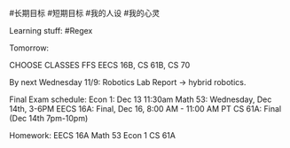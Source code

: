 #长期目标 
#短期目标 
#我的人设 
#我的心灵


Learning stuff:
#Regex

Tomorrow: 

CHOOSE CLASSES FFS
EECS 16B, 
CS 61B, 
CS 70

By next Wednesday 11/9: Robotics Lab Report
-> hybrid robotics. 

Final Exam schedule:
Econ 1: Dec 13 11:30am
Math 53: Wednesday, Dec 14th, 3-6PM
EECS 16A: Final, Dec 16, 8:00 AM - 11:00 AM PT
CS 61A:  Final (Dec 14th 7pm-10pm)

Homework:
EECS 16A
Math 53
Econ 1
CS 61A

